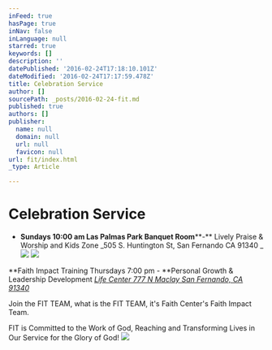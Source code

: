 ```yaml
---
inFeed: true
hasPage: true
inNav: false
inLanguage: null
starred: true
keywords: []
description: ''
datePublished: '2016-02-24T17:18:10.101Z'
dateModified: '2016-02-24T17:17:59.478Z'
title: Celebration Service
author: []
sourcePath: _posts/2016-02-24-fit.md
published: true
authors: []
publisher:
  name: null
  domain: null
  url: null
  favicon: null
url: fit/index.html
_type: Article

---
```

# **Celebration Service**

* **Sundays 10:00 am Las Palmas Park Banquet Room****-** Lively Praise & Worship and Kids Zone  _505 S. Huntington St, San Fernando CA 91340 _
![](https://the-grid-user-content.s3-us-west-2.amazonaws.com/96a23638-a4dd-4fde-8854-509f16c9340b.png)
![](https://the-grid-user-content.s3-us-west-2.amazonaws.com/b3610d85-758e-4a59-b05b-c7e39e1ac18b.jpg)

**Faith Impact Training  Thursdays 7:00 pm - **Personal Growth & Leadership Development  _[Life Center 777 N Maclay San Fernando, CA 91340][0]_

Join the FIT TEAM, what is the FIT TEAM,  it's Faith Center's Faith Impact Team.  

FIT is Committed to the Work of God, Reaching and Transforming Lives in Our Service for the Glory of God!
![](https://s3-us-west-2.amazonaws.com/the-grid-img/p/f3c867a027ce2f88fba581f5ea94e4a72fd9cd26.jpg)

[0]: https://www.google.com/maps/place/777+N+Maclay+Ave,+San+Fernando,+CA+91340/@34.291544,-118.4335317,17z/data=!3m1!4b1!4m2!3m1!1s0x80c291c92eb920c7:0x42c9cbefb20631c9